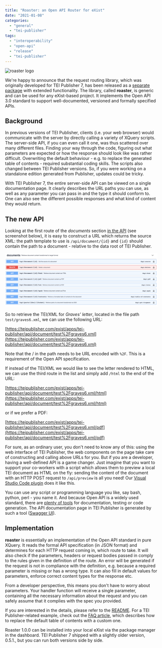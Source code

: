 ```yaml
---
title: "Roaster: an Open API Router for eXist"
date: "2021-01-08"
categories: 
  - "general"
  - "tei-publisher"
tags: 
  - "interoperability"
  - "open-api"
  - "release"
  - "tei-publisher"
---
```


![](https://e-editiones.org/wp-content/uploads/2021/01/icon.svg "roaster logo")

We're happy to announce that the request routing library, which was originally developed for TEI Publisher 7, has been released as a [separate package](https://github.com/eeditiones/roaster) with extended functionality. The library, called **roaster**, is generic and can be used for any eXist-based project. It implements the Open API 3.0 standard to support well-documented, versioned and formally specified APIs.

## Background

In previous versions of TEI Publisher, clients (i.e. your web browser) would communicate with the server by directly calling a variety of XQuery scripts. The server-side API, if you can even call it one, was thus scattered over many different files. Finding your way through the code, figuring out what parameters are expected or how the response should look like was rather difficult. Overwriting the default behaviour - e.g. to replace the generated table of contents - required substantial coding skills. The scripts also changed between TEI Publisher versions. So, if you were working on a standalone edition generated from Publisher, updates could be tricky.

With TEI Publisher 7, the entire server-side API can be viewed on a single documentation page. It clearly describes the URL paths you can use, as well as any parameter you can pass in and the type it should conform to. One can also see the different possible responses and what kind of content they would return.

## The new API

Looking at the first route of the _documents_ section [in the API](https://teipublisher.com/exist/apps/tei-publisher/api.html "in the API") (see screenshot below), it is easy to construct a URL which returns the source XML: the path template to use is `/api/document/{id}` and `{id}` should contain the path to a document - relative to the data root of TEI Publisher.

![Documents API screenshot](/img/documents-1024x359.png)

So to retrieve the TEI/XML for _Graves' letter_, located in the file path `test/graves6.xml`, we can use the following URL:

[https://teipublisher.com/exist/apps/tei-publisher/api/document/test%2Fgraves6.xml](https://teipublisher.com/exist/apps/tei-publisher/api/document/test%2Fgraves6.xml)

Note that the / in the path needs to be URL encoded with `%2F`. This is a requirement of the Open API specification.

If instead of the TEI/XML we would like to see the letter rendered to HTML, we can use the third route in the list and simply add `/html` to the end of the URL:

[https://teipublisher.com/exist/apps/tei-publisher/api/document/test%2Fgraves6.xml/html](https://teipublisher.com/exist/apps/tei-publisher/api/document/test%2Fgraves6.xml/html)

or if we prefer a PDF:

[https://teipublisher.com/exist/apps/tei-publisher/api/document/test%2Fgraves6.xml/pdf](https://teipublisher.com/exist/apps/tei-publisher/api/document/test%2Fgraves6.xml/pdf)

For sure, as an ordinary user, you don't need to know any of this: using the web interface of TEI Publisher, the web components on the page take care of constructing and calling above URLs for you. But if you are a developer, having a well-defined API is a game changer. Just imagine that you want to support your co-workers with a script which allows them to preview a local TEI document as HTML on the fly: sending the content of the document with an HTTP POST request to `/api/preview` is all you need! Our [Visual Studio Code plugin](https://e-editiones.org/vscode/) does it like this.

You can use any script or programming language you like, say bash, python, perl - you name it. And because Open API is a widely used standard, there are [plenty of tools](https://openapi.tools/) for documentation, testing or code generation. The API documentation page in TEI Publisher is generated by such a tool ([Swagger UI](https://swagger.io/tools/swagger-ui/)).

## Implementation

**roaster** is essentially an implementation of the Open API standard in pure XQuery. It reads the formal API specification (in JSON format) and determines for each HTTP request coming in, which route to take. It will also check if the parameters, headers or request bodies passed in comply to the rules given in the definition of the route. An error will be generated if the request is not in compliance with the definition, e.g. because a required parameter is missing or has a wrong type. It can also fill in default values for parameters, enforce correct content types for the response etc.

From a developer perspective, this means you don't have to worry about parameters. Your handler function will receive a single parameter, containing all the necessary information about the request and you can safely assume that it complies with the spec you provided.

If you are interested in the details, please refer to the [README](https://github.com/eeditiones/roaster). For a TEI Publisher-related example, check out the [FAQ article](https://faq.teipublisher.com/templates/custom-toc/), which describes how to replace the default table of contents with a custom one.

Roaster 1.0.0 can be installed into your local eXist via the package manager in the dashboard. TEI Publisher 7 shipped with a slightly older version, 0.5.1., but you can run both versions side by side.
